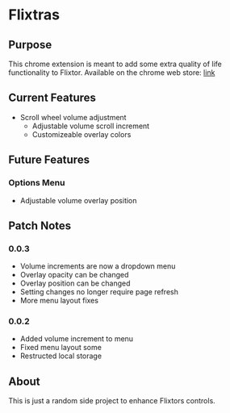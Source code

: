 # Flixtras

## Purpose

This chrome extension is meant to add some extra quality of life functionality to Flixtor.
Available on the chrome web store: [link](https://chrome.google.com/webstore/detail/flixtras/jigkighnoeljhnmfkemlcijgdfjhligf)

## Current Features

- Scroll wheel volume adjustment
  - Adjustable volume scroll increment
  - Customizeable overlay colors

## Future Features

### Options Menu

- Adjustable volume overlay position

## Patch Notes

### 0.0.3

- Volume increments are now a dropdown menu
- Overlay opacity can be changed
- Overlay position can be changed
- Setting changes no longer require page refresh
- More menu layout fixes

### 0.0.2

- Added volume increment to menu
- Fixed menu layout some
- Restructed local storage

## About

This is just a random side project to enhance Flixtors controls.
